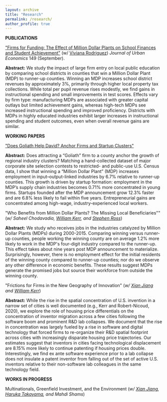 ```yaml
---
layout: archive
title: "Research"
permalink: /research/
author_profile: true
---
```


**PUBLICATIONS**

["Firms for Funding: The Effect of Million Dollar Plants on School Finances and Student Achievement"](https://doi.org/10.1016/j.jue.2025.103794) (w/ [Viviana Rodriguez](https://www.vivianarodriguez.com/)) *Journal of Urban Economics* 149 (September).

**Abstract:** We study the impact of large firm entry on local public education by comparing school districts in counties that win a Million Dollar Plant (MDP) to runner-up counties. Winning an MDP increases school district revenues by approximately 3%, primarily through higher local property tax collections. While total per pupil revenue rises modestly, we find gains in instructional spending and small improvements in test scores.  Effects vary by firm type: manufacturing MDPs are associated with greater capital outlays but limited achievement gains, whereas high-tech MDPs see increased instructional spending and improved proficiency. Districts with MDPs in highly educated industries exhibit larger increases in instructional spending and student outcomes, even when overall revenue gains are similar.

**WORKING PAPERS**

["Does Goliath Help David? Anchor Firms and Startup Clusters"](https://papers.ssrn.com/sol3/papers.cfm?abstract_id=3616337)

**Abstract:** Does attracting a “Goliath” firm to a county anchor the growth of regional industry clusters? Matching a hand-collected dataset of major corporate site selection contests to restricted- and public-use U.S. Census data, I show that winning a “Million Dollar Plant” (MDP) increases employment in input–output-linked industries by 6.7% relative to runner-up counties. This growth is driven by startup formation: employment in the MDP’s supply chain industries becomes 0.71% more concentrated in young firms. Startups founded after the MDP announcement grow 12.3% faster and are 6.8% less likely to fail within five years. Entrepreneurial gains are concentrated among high-wage, industry-experienced local workers.

"Who Benefits from Million Dollar Plants? The Missing Local Beneficiaries"" (*w/ Saheel Chodavadia, [William Kerr](https://www.hbs.edu/faculty/Pages/profile.aspx?facId=337265), and [Stephen Ross](https://econ.uconn.edu/ross/)*)

**Abstract:** We study who receives jobs in the industries catalyzed by Million Dollar Plants (MDPs) during 2000-2015. Comparing winning versus runner-up counties, people working the winning county are on average 1.2% more likely to work in the MDP's four-digit industry compared to the runner-up. This effect takes about nine years post MDP announcement to materialize. Surprisingly, however, there is no employment effect for the initial residents of the winning county compared to runner-up counties; nor do we observe any other difference in economic benefits. These results suggest MDPs generate the promised jobs but source their workforce from outside the winning county.

"Frictions for Firms in the New Geography of Innovation" (*w/ [Xian Jiang](https://www.xian-jiang.com/) and [William Kerr](https://www.hbs.edu/faculty/Pages/profile.aspx?facId=337265)*)

**Abstract:** While the rise in the spatial concentration of U.S. invention in a narrow set of cities is well documented (e.g., Kerr and Robert-Nicoud, 2020), we explore the role of housing price differentials on the concentration of inventor migration across a few cities following the software boom and prominent R&D lab collapses. We document that the rise in concentration was largely fueled by a rise in software and digital technology that forced firms to re-organize their R&D spatial footprint across cities with increasingly disparate housing price trajectories. Our estimates suggest that inventors in cities facing technological displacement are 8.15% more likely to continue patenting if housing prices double. Interestingly, we find ex ante software experience prior to a lab collapse does not insulate a patent inventor from falling out of the set of active U.S. inventors relative to their non-software lab colleagues in the same technology field.

**WORKS IN PROGRESS** 

Multinationals, Greenfield Investment, and the Environment (*w/ [Xian Jiang](https://www.xian-jiang.com/), [Haruka Takayama](https://sites.google.com/virginia.edu/haruka-takayama/home), and Mahdi Shams*)
